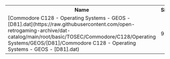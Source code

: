 <table>
<tr><th>Name</th><th>Size</th></tr>
<tr><td>[Commodore C128 - Operating Systems - GEOS - [D81].dat](https://raw.githubusercontent.com/open-retrogaming-archive/dat-catalog/main/root/basic/TOSEC/Commodore/C128/Operating Systems/GEOS/[D81]/Commodore C128 - Operating Systems - GEOS - [D81].dat)</td><td>911</td></tr>
</table>
